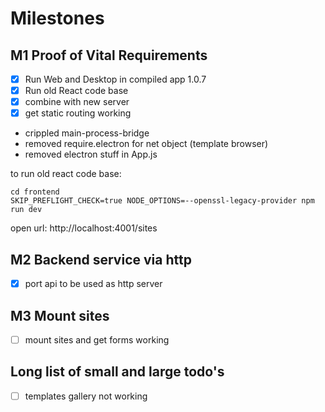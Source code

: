 # Milestones

## M1 Proof of Vital Requirements

- [x] Run Web and Desktop in compiled app 1.0.7
- [x] Run old React code base
- [x] combine with new server
- [x] get static routing working

- crippled main-process-bridge
- removed require.electron for net object (template browser)
- removed electron stuff in App.js

to run old react code base:

```
cd frontend
SKIP_PREFLIGHT_CHECK=true NODE_OPTIONS=--openssl-legacy-provider npm run dev
```

open url: http://localhost:4001/sites

## M2 Backend service via http

- [x] port api to be used as http server

## M3 Mount sites

- [ ] mount sites and get forms working





## Long list of small and large todo's

- [ ] templates gallery not working
